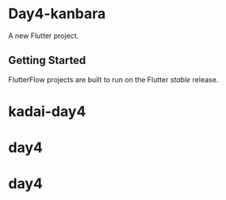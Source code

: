 # Day4-kanbara

A new Flutter project.

## Getting Started

FlutterFlow projects are built to run on the Flutter _stable_ release.
# kadai-day4
# day4
# day4
